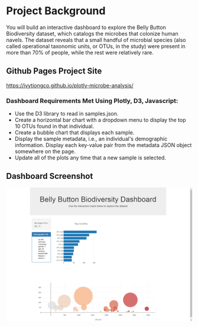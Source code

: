 # Project Background

You will build an interactive dashboard to explore the Belly Button Biodiversity dataset, which catalogs the microbes that colonize human navels. The dataset reveals that a small handful of microbial species (also called operational taxonomic units, or OTUs, in the study) were present in more than 70% of people, while the rest were relatively rare.

## Github Pages Project Site

https://ivytiongco.github.io/plotly-microbe-analysis/

### Dashboard Requirements Met Using Plotly, D3, Javascript:

* Use the D3 library to read in samples.json.
* Create a horizontal bar chart with a dropdown menu to display the top 10 OTUs found in that individual.
* Create a bubble chart that displays each sample.
* Display the sample metadata, i.e., an individual's demographic information. Display each key-value pair from the metadata JSON object somewhere on the page.
* Update all of the plots any time that a new sample is selected.

## Dashboard Screenshot

![](screenshot/screenshot_of_dashboard.png)
